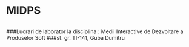 # MIDPS
>
##
###Lucrari de laborator la disciplina : Medii Interactive de Dezvoltare a Produselor Soft
###st. gr. TI-141, Guba Dumitru
